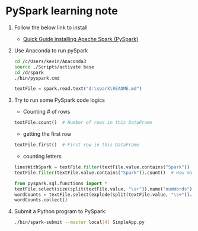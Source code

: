 
# PySpark learning note

1. Follow the below link to install
    - [Quick Guide installing Apache Spark (PySpark)](https://medium.com/@loldja/installing-apache-spark-pyspark-the-missing-quick-start-guide-for-windows-ad81702ba62d)
1. Use Anaconda to run pySpark

    ```bash
    cd /c/Users/kevin/Anaconda3
    source ./Scripts/activate base
    cd /d/spark
    ./bin/pyspark.cmd
    ```

    ```python
    textFile = spark.read.text("d:\spark\README.md")
    ```
1. Try to run some PySpark code logics
    - Counting # of rows
    ```python
    textFile.count()  # Number of rows in this DataFrame
    ```

    - getting the first row
    ```python
    textFile.first()  # First row in this DataFrame
    ```
    - counting letters
    ```python
    linesWithSpark = textFile.filter(textFile.value.contains("Spark"))
    textFile.filter(textFile.value.contains("Spark")).count()  # How many lines contain "Spark"?

    from pyspark.sql.functions import *
    textFile.select(size(split(textFile.value, "\s+")).name("numWords")).agg(max(col("numWords"))).collect()
    wordCounts = textFile.select(explode(split(textFile.value, "\s+")).alias("word")).groupBy("word").count()
    wordCounts.collect()
    ```

1. Submit a Python program to PySpark:
    ```bash
    ./bin/spark-submit --master local[4] SimpleApp.py
    ```